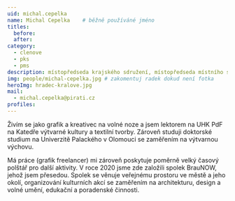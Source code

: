 ```yaml
---
uid: michal.cepelka
name: Michal Cepelka	# běžně používáné jméno
titles:
  before:
  after:
category:
  - clenove
  - pks
  - pms
description: místopředseda krajského sdružení, místopředseda místního sdružení Náchodsko # zobrazuje se v lide
img: people/michal-cepelka.jpg # zakomentuj radek dokud není fotka
heroImg: hradec-kralove.jpg
mail:
  - michal.cepelka@pirati.cz
profiles:
---
```

Živím se jako grafik a kreativec na volné noze a jsem lektorem na UHK PdF na Katedře výtvarné kultury a textilní tvorby.
Zároveň studuji doktorské studium na Univerzitě Palackého v Olomouci se zaměřením na výtvarnou výchovu.

Má práce (grafik freelancer) mi zároveň poskytuje poměrně velký časový polštář pro další aktivity. V roce 2020 jsme zde založili spolek BrauNOW, jehož jsem přesedou. Spolek se věnuje veřejnému prostoru ve městě a jeho okolí, organizování kulturních akcí se zaměřením na architekturu, design a volné umění, edukační a poradenské činnosti.

